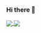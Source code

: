 ### Hi there 👋

<a href="https://github-readme-stats.vercel.app/api/top-langs/?username=matthprost">
  <img align="center" src="https://github-readme-stats.vercel.app/api/top-langs/?username=matthprost&hide_border=true&layout=compact" />
</a>

<a href="https://github-readme-stats.vercel.app/api?username=matthprost&show_icons=true&theme=dracula">
  <img align="center" src="https://github-readme-stats.vercel.app/api?username=matthprost&show_icons=true&theme=dracula" />
</a>
